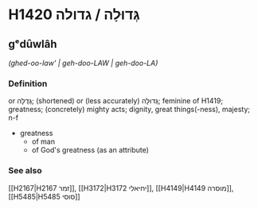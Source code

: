 # H1420 גְּדוּלָה / גדולה

## gᵉdûwlâh

_(ghed-oo-law' | ɡeh-doo-LAW | ɡeh-doo-LA)_

### Definition

or גְּדֻלָּה; (shortened) or (less accurately) גְּדוּלָּה; feminine of H1419; greatness; (concretely) mighty acts; dignity, great things(-ness), majesty; n-f

- greatness
  - of man
  - of God's greatness (as an attribute)

### See also

[[H2167|H2167 זמר]], [[H3172|H3172 יחיאלי]], [[H4149|H4149 מוסרה]], [[H5485|H5485 סוסי]]

